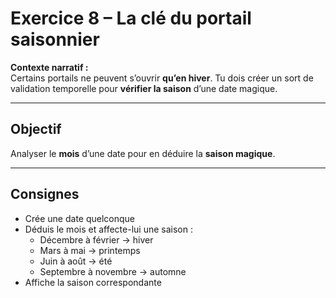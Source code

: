 # Exercice 8 – La clé du portail saisonnier

**Contexte narratif :**  
Certains portails ne peuvent s’ouvrir **qu’en hiver**. Tu dois créer un sort de validation temporelle pour **vérifier la saison** d’une date magique.

---

## Objectif

Analyser le **mois** d’une date pour en déduire la **saison magique**.

---

## Consignes

- Crée une date quelconque
- Déduis le mois et affecte-lui une saison :
  - Décembre à février → hiver
  - Mars à mai → printemps
  - Juin à août → été
  - Septembre à novembre → automne
- Affiche la saison correspondante

